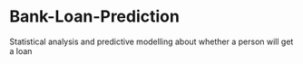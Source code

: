 # Bank-Loan-Prediction
Statistical analysis and predictive modelling about whether a person will get a loan 
